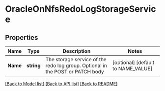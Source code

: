 # OracleOnNfsRedoLogStorageService

## Properties

Name | Type | Description | Notes
------------ | ------------- | ------------- | -------------
**Name** | **string** | The storage service of the redo log group. Optional in the POST or PATCH body | [optional] [default to NAME_VALUE]

[[Back to Model list]](../README.md#documentation-for-models) [[Back to API list]](../README.md#documentation-for-api-endpoints) [[Back to README]](../README.md)


